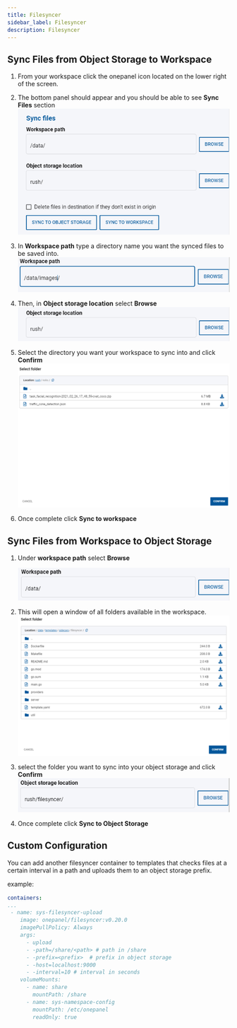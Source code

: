 ```yaml
---
title: Filesyncer
sidebar_label: Filesyncer
description: Filesyncer
---
```


## Sync Files from Object Storage to Workspace
1. From your workspace click the onepanel icon located on the lower right of the screen.

2. The bottom panel should appear and you should be able to see **Sync Files** section ![sync files](/img/filesyncer/sync-files.png)

3. In **Workspace path** type a directory name you want the synced files to be saved into. ![workspace path example](/img/filesyncer/workspace-path-example.png) 

4. Then, in **Object storage location** select **Browse** ![object storage location](/img/filesyncer/object-storage-location.png) 

5. Select the directory you want your workspace to sync into and click **Confirm** ![browse files](/img/filesyncer/browse-files.png) 

6. Once complete click **Sync to workspace**

## Sync Files from Workspace to Object Storage
1. Under **workspace path** select **Browse**

	![workspace path](/img/filesyncer/workspace-path.png)

2. This will open a window of all folders available in the workspace. ![browse files from workspace](/img/filesyncer/browse-files-ws.png)

3. select the folder you want to sync into your object storage and click **Confirm** ![workspace path to object storage](/img/filesyncer/workspace-path-object-storage.png)

4. Once complete click **Sync to Object Storage**

## Custom Configuration

You can add another filesyncer container to templates that checks files at a certain interval in a path and uploads them to an object storage prefix.

example:
```yaml
containers:
...
 - name: sys-filesyncer-upload
    image: onepanel/filesyncer:v0.20.0
    imagePullPolicy: Always
    args:
      - upload
      - -path=/share/<path> # path in /share
      - -prefix=<prefix>  # prefix in object storage
      - -host=localhost:9000
      - -interval=10 # interval in seconds
    volumeMounts:
      - name: share
        mountPath: /share
      - name: sys-namespace-config
        mountPath: /etc/onepanel
        readOnly: true
```